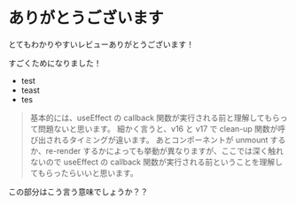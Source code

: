 # ありがとうございます

とてもわかりやすいレビューありがとうございます！

すごくためになりました！

- test
- teast
- tes

> 基本的には、useEffect の callback 関数が実行される前と理解してもらって問題ないと思います。
> 細かく言うと、v16 と v17 で clean-up 関数が呼び出されるタイミングが違います。
> あとコンポーネントが unmount するか、re-render するかによっても挙動が異なりますが、ここでは深く触れないので useEffect の callback 関数が実行される前ということを理解してもらったらいいと思います。

この部分はこう言う意味でしょうか？？
